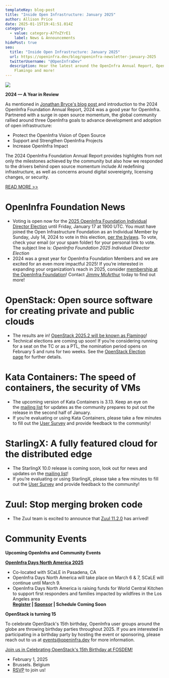 ```yaml
---
templateKey: blog-post
title: "Inside Open Infrastructure: January 2025"
author: Allison Price
date: 2025-01-15T19:41:51.014Z
category:
  - value: category-A7fnZYrE1
    label: News & Announcements
hidePost: true
seo:
  title: "Inside Open Infrastructure: January 2025"
  url: https://openinfra.dev/blog/openinfra-newsletter-january-2025
  twitterUsername: "@OpenInfraDev"
  description: Hear the latest around the OpenInfra Annual Report, OpenStack
    Flamingo and more!
---
```

![](/img/openinfra_annualreport_2024.jpg)

**2024 — A Year in Review**

As mentioned in [Jonathan Bryce's blog post ](https://openinfra.dev/blog/2024-openinfra-foundation-annual-report)and introduction to the 2024 OpenInfra Foundation Annual Report, 2024 was a good year for OpenInfra. Partnered with a surge in open source momentum, the global community rallied around three OpenInfra goals to advance development and adoption of open infrastructure: 

* Protect the OpenInfra Vision of Open Source
* Support and Strengthen OpenInfra Projects 
* Increase OpenInfra Impact 

The 2024 OpenInfra Foundation Annual Report provides highlights from not only the milestones achieved by the community but also how we responded to the drivers behind open source momentum include AI redefining infrastructure, as well as concerns around digital sovereignty, licensing changes, or security.

[READ MORE >>](https://openinfra.org/annual-report/2024)

# OpenInfra Foundation News

* Voting is open now for the [2025 OpenInfra Foundation Individual Director Election](https://openinfra.dev/election/2025-individual-director-election/candidates) until Friday, January 17 at 1900 UTC. You must have joined the Open Infrastructure Foundation as an Individual Member by Sunday, July 14, 2024 to vote in this election, [per the bylaws](https://openinfra.org/legal/bylaws). To vote, check your email (or your spam folder) for your personal link to vote. The subject line is: *OpenInfra Foundation 2025 Individual Director Election* 
* 2024 was a great year for OpenInfra Foundation Members and we are excited for an even more impactful 2025! If you’re interested in expanding your organization’s reach in 2025, consider [membership at the OpenInfra Foundation](https://openinfra.dev/join/members/)! Contact [Jimmy McArthur](mailto:jimmy@openinfra.dev) today to find out more!

# OpenStack: Open source software for creating private and public clouds

* The results are in! [OpenStack 2025.2 will be known as Flamingo](https://lists.openstack.org/archives/list/openstack-discuss@lists.openstack.org/message/IMHDQ3VVI46HHNO7BTWOTT5VH53TXZCR/)!
* Technical elections are coming up soon! If you’re considering running for a seat on the TC or as a PTL, the nomination period opens on February 5 and runs for two weeks. See the [OpenStack Election page](https://governance.openstack.org/election/) for further details.

# Kata Containers: The speed of containers, the security of VMs

* The upcoming version of Kata Containers is 3.13. Keep an eye on the [mailing list](https://lists.katacontainers.io/mailman3/lists/kata-dev.lists.katacontainers.io/) for updates as the community prepares to put out the release in the second half of January.
* If you’re evaluating or using Kata Containers, please take a few minutes to fill out the [User Survey](https://openinfrafoundation.formstack.com/forms/kata_containers_user_survey) and provide feedback to the community!

# StarlingX: A fully featured cloud for the distributed edge

* The StarlingX 10.0 release is coming soon, look out for news and updates on the [mailing list](https://lists.starlingx.io/mailman3/lists/)!
* If you’re evaluating or using StarlingX, please take a few minutes to fill out the [User Survey](https://openinfrafoundation.formstack.com/forms/starlingx_user_survey) and provide feedback to the community!

# Zuul: Stop merging broken code

* The Zuul team is excited to announce that [Zuul 11.2.0](https://zuul-ci.org/docs/zuul/latest/releasenotes.html#relnotes-11-2-0) has arrived! 

# **Community Events**

**Upcoming OpenInfra and Community Events**[](https://www.socallinuxexpo.org/scale/22x/events/open-infra-days)

**[OpenInfra Days North America 2025](https://www.socallinuxexpo.org/scale/22x/events/open-infra-days)** 

* Co-located with SCaLE in Pasadena, CA
* OpenInfra Days North America will take place on March 6 & 7, SCaLE will continue until March 9.
* OpenInfra Days North America is raising funds for World Central Kitchen to support first responders and families impacted by wildfires in the Los Angeles area\
  **[Register](https://register.socallinuxexpo.org/reg6/) | [Sponsor](https://openinfra.dev/events/sponsorship) | Schedule Coming Soon**

**OpenStack is turning 15**

To celebrate OpenStack's 15th birthday, OpenInfra user groups around the globe are throwing birthday parties throughout 2025. If you are interested in participating in a birthday party by hosting the event or sponsoring, please reach out to us at [events@openinfra.dev](mailto:events@openinfra.dev.) for more information.

[Join us in Celebrating OpenStack's 15th Birthday at FOSDEM!](https://www.meetup.com/brussels-openinfra-meetup-group/events/304883862/?utm_medium=referral&utm_campaign=share-btn_savedevents_share_modal&utm_source=link) 

* February 1, 2025
* Brussels. Belgium
* [RSVP](https://www.meetup.com/brussels-openinfra-meetup-group/events/304883862/?utm_medium=referral&utm_campaign=share-btn_savedevents_share_modal&utm_source=link) to join us!